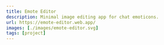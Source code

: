 ```yaml
---
title: Emote Editor
description: Minimal image editing app for chat emoticons.
url: https://emote-editor.web.app/
images: [./images/emote-editor.svg]
tags: [project]
---
```

